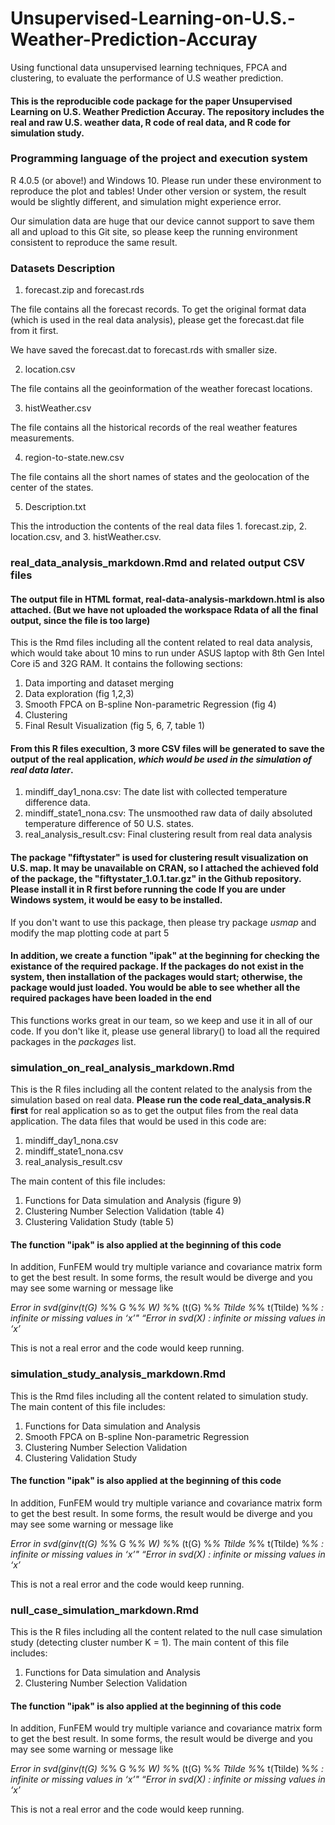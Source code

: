 # Unsupervised-Learning-on-U.S.-Weather-Prediction-Accuray
Using functional data unsupervised learning techniques, FPCA and clustering, to evaluate the performance of U.S weather prediction.

#### This is the reproducible code package for the paper Unsupervised Learning on U.S. Weather Prediction Accuray. The repository includes the real and raw U.S. weather data, R code of real data, and R code for simulation study.

### Programming language of the project and execution system
R 4.0.5 (or above!) and Windows 10. Please run under these environment to reproduce the plot and tables! Under other version or system, the result would be slightly different, and simulation might experience error.

Our simulation data are huge that our device cannot support to save them all and upload to this Git site, so please keep the running environment consistent to reproduce the same result.  

### Datasets Description
1. forecast.zip and forecast.rds

The file contains all the forecast records. To get the original format data (which is used in the real data analysis), please get the forecast.dat file from it first.

We have saved the forecast.dat to forecast.rds with smaller size.

2. location.csv

The file contains all the geoinformation of the weather forecast locations.

3. histWeather.csv

The file contains all the historical records of the real weather features measurements.

4. region-to-state.new.csv

The file contains all the short names of states and the geolocation of the center of the states.

5. Description.txt

This the introduction the contents of the real data files 1. forecast.zip, 2. location.csv, and 3. histWeather.csv.

### real_data_analysis_markdown.Rmd and related output CSV files
#### The output file in HTML format, real-data-analysis-markdown.html is also attached. (But we have not uploaded the workspace Rdata of all the final output, since the file is too large)

This is the Rmd files including all the content related to real data analysis, which would take about 10 mins to run under ASUS laptop with 8th Gen Intel Core i5 and 32G RAM. It contains the following sections:

1. Data importing and dataset merging
2. Data exploration (fig 1,2,3)
3. Smooth FPCA on B-spline Non-parametric Regression (fig 4)
4. Clustering
5. Final Result Visualization (fig 5, 6, 7, table 1)

#### From this R files execultion, 3 more CSV files will be generated to save the output of the real application, *which would be used in the simulation of real data later*.

1. mindiff_day1_nona.csv: The date list with collected temperature difference data.
2. mindiff_state1_nona.csv: The unsmoothed raw data of daily absoluted temperature difference of 50 U.S. states.
3. real_analysis_result.csv: Final clustering result from real data analysis

#### The package "fiftystater" is used for clustering result visualization on U.S. map. It may be unavailable on CRAN, so I attached the achieved fold of the package, the "fiftystater_1.0.1.tar.gz" in the Github repository. Please install it in R first before running the code If you are under Windows system, it would be easy to be installed.

If you don't want to use this package, then please try package *usmap* and modify the map plotting code at part 5

#### In addition, we create a function "ipak" at the beginning for checking the existance of the required package. If the packages do not exist in the system, then installation of the packages would start; otherwise, the package would just loaded. You would be able to see whether all the required packages have been loaded in the end

This functions works great in our team, so we keep and use it in all of our code. If you don't like it, please use general library() to load all the required packages in the *packages* list.  

### simulation_on_real_analysis_markdown.Rmd
This is the R files including all the content related to the analysis from the simulation based on real data. **Please run the code real_data_analysis.R first** for real application so as to get the output files from the real data application. The data files that would be used in this code are:

1. mindiff_day1_nona.csv
2. mindiff_state1_nona.csv
3. real_analysis_result.csv
 
The main content of this file includes:
1. Functions for Data simulation and Analysis (figure 9)
2. Clustering Number Selection Validation (table 4)
3. Clustering Validation Study (table 5)

#### The function "ipak" is also applied at the beginning of this code

In addition, FunFEM would try multiple variance and covariance matrix form to get the best result. In some forms, the result would be diverge and you may see some warning or message like

*Error in svd(ginv(t(G) %*% G %*% W) %*% (t(G) %*% Ttilde %*% t(Ttilde) %*% : infinite or missing values in ‘x’" “Error in svd(X) : infinite or missing values in ‘x’*

This is not a real error and the code would keep running.

### simulation_study_analysis_markdown.Rmd
This is the Rmd files including all the content related to simulation study. The main content of this file includes:
1. Functions for Data simulation and Analysis
2. Smooth FPCA on B-spline Non-parametric Regression
3. Clustering Number Selection Validation
4. Clustering Validation Study

#### The function "ipak" is also applied at the beginning of this code

In addition, FunFEM would try multiple variance and covariance matrix form to get the best result. In some forms, the result would be diverge and you may see some warning or message like

*Error in svd(ginv(t(G) %*% G %*% W) %*% (t(G) %*% Ttilde %*% t(Ttilde) %*% : infinite or missing values in ‘x’" “Error in svd(X) : infinite or missing values in ‘x’*

This is not a real error and the code would keep running.

### null_case_simulation_markdown.Rmd
This is the R files including all the content related to the null case simulation study (detecting cluster number K = 1). The main content of this file includes:
1. Functions for Data simulation and Analysis
2. Clustering Number Selection Validation

#### The function "ipak" is also applied at the beginning of this code

In addition, FunFEM would try multiple variance and covariance matrix form to get the best result. In some forms, the result would be diverge and you may see some warning or message like

*Error in svd(ginv(t(G) %*% G %*% W) %*% (t(G) %*% Ttilde %*% t(Ttilde) %*% : infinite or missing values in ‘x’" “Error in svd(X) : infinite or missing values in ‘x’*

This is not a real error and the code would keep running.

